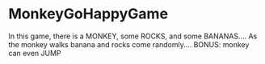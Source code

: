 # MonkeyGoHappyGame
In this game, there is a MONKEY, some ROCKS, and some BANANAS.... As the monkey walks banana and rocks come randomly.... BONUS: monkey can even JUMP
